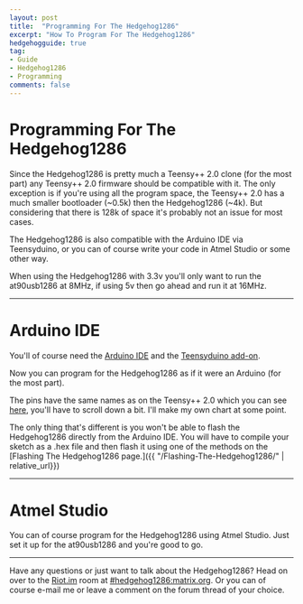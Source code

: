 ```yaml
---
layout: post
title:  "Programming For The Hedgehog1286"
excerpt: "How To Program For The Hedgehog1286"
hedgehogguide: true
tag:
- Guide
- Hedgehog1286
- Programming
comments: false
---
```

# Programming For The Hedgehog1286

Since the Hedgehog1286 is pretty much a Teensy++ 2.0 clone (for the most part) any Teensy++ 2.0 firmware should be compatible with it. The only exception is if you're using all the program space, the Teensy++ 2.0 has a much smaller bootloader (~0.5k) then the Hedgehog1286 (~4k). But considering that there is 128k of space it's probably not an issue for most cases.

The Hedgehog1286 is also compatible with the Arduino IDE via Teensyduino, or you can of course write your code in Atmel Studio or some other way.

When using the Hedgehog1286 with 3.3v you'll only want to run the at90usb1286 at 8MHz, if using 5v then go ahead and run it at 16MHz.

---

# Arduino IDE

You'll of course need the [Arduino IDE](https://www.arduino.cc/en/Main/Software) and the [Teensyduino add-on](https://www.pjrc.com/teensy/teensyduino.html).

Now you can program for the Hedgehog1286 as if it were an Arduino (for the most part).

The pins have the same names as on the Teensy++ 2.0 which you can see [here](https://www.pjrc.com/teensy/pinout.html), you'll have to scroll down a bit. I'll make my own chart at some point.

The only thing that's different is you won't be able to flash the Hedgehog1286 directly from the Arduino IDE. You will have to compile your sketch as a .hex file and then flash it using one of the methods on the [Flashing The Hedgehog1286 page.]({{ "/Flashing-The-Hedgehog1286/" | relative_url}})

---

# Atmel Studio

You can of course program for the Hedgehog1286 using Atmel Studio. Just set it up for the at90usb1286 and you're good to go.

---

Have any questions or just want to talk about the Hedgehog1286? Head on over to the [Riot.im](https://riot.im) room at [#hedgehog1286:matrix.org](https://riot.im/app/#/room/#hedgehog1286:matrix.org). Or you can of course e-mail me or leave a comment on the forum thread of your choice.